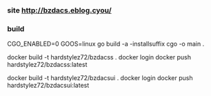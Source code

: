 ### site http://bzdacs.eblog.cyou/


### build
CGO_ENABLED=0 GOOS=linux go build -a -installsuffix cgo -o main .

docker build -t hardstylez72/bzdacss .
docker login
docker push hardstylez72/bzdacss:latest

docker build -t hardstylez72/bzdacsui .
docker login
docker push hardstylez72/bzdacsui:latest
 